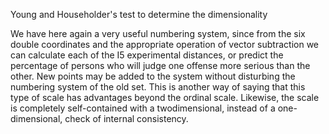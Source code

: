 Young and Householder's test to determine the dimensionality

We have here again a very useful numbering system, since from the six double coordinates and the appropriate operation of vector subtraction we can calculate each of the I5 experimental distances, or predict the percentage of persons who will judge one offense more serious than the other. New points may be added to the system without disturbing the numbering system of the old set. This is another way of saying that this type of scale has advantages beyond the ordinal scale. Likewise, the scale is completely self-contained with a twodimensional, instead of a one-dimensional, check of internal consistency.
